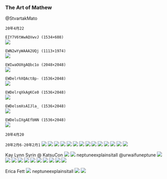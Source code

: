 ### The Art of Mathew
@StvartakMato

`20年4月22`

`EIY7V6tWwAQVwvJ (1534×608)`<br>
![](https://pbs.twimg.com/media/EIY7V6tWwAQVwvJ?format=jpg&name=orig)

`EWN2wYyWAAA2UQj (1113×1974)`<br>
![](https://pbs.twimg.com/media/EWN2wYyWAAA2UQj?format=jpg&name=orig)

`EWIwaOUXgAQbc1o (2048×2048)`<br>
![](https://pbs.twimg.com/media/EWIwaOUXgAQbc1o?format=jpg&name=orig)

`EWDelrhXQAct8p- (1536×2048)`<br>
![](https://pbs.twimg.com/media/EWDelrhXQAct8p-?format=jpg&name=orig)

`EWDelrqXkAgKCe0 (1536×2048)`<br>
![](https://pbs.twimg.com/media/EWDelrqXkAgKCe0?format=jpg&name=orig)

`EWDelsmXsAIJla_ (1536×2048)`<br>
![](https://pbs.twimg.com/media/EWDelsmXsAIJla_?format=jpg&name=orig)

`EWDeluIXgAEfbNN (1536×2048)`<br>
![](https://pbs.twimg.com/media/EWDeluIXgAEfbNN?format=jpg&name=orig)

`20年4月20`

`20年2月6-20年2月1`
![](https://pbs.twimg.com/media/EP7v6fbW4AAl87y?format=jpg&name=orig)
![](https://pbs.twimg.com/media/EP5an1WX4AE7FEC?format=jpg&name=orig)
![](https://pbs.twimg.com/media/EP4UlIeU8AAP9K1?format=jpg&name=orig)
![](https://pbs.twimg.com/media/EPyooh5XUAIPZus?format=jpg&name=orig)
![](https://pbs.twimg.com/media/EPzcFyxX4AAwCu0?format=jpg&name=orig)
![](https://pbs.twimg.com/media/EPzcFy5XkAIBZ4p?format=jpg&name=orig)
![](https://pbs.twimg.com/media/EPzcF7cXUAAPBtq?format=jpg&name=orig)
![](https://pbs.twimg.com/media/EPzcF84WkAAIJp_?format=jpg&name=orig)
![](https://pbs.twimg.com/media/EPi-sAfW4AAl38s?format=jpg&name=orig)
![](https://pbs.twimg.com/media/EPsUPXsW4AIOqAi?format=jpg&name=orig)
![](https://pbs.twimg.com/media/EPnOon9X4AIyPx4?format=jpg&name=orig)
![](https://pbs.twimg.com/media/EPJYPLJWAAYR5aX?format=jpg&name=orig)
![](https://pbs.twimg.com/media/EPJYPLJWAAYR5aX?format=jpg&name=orig)
![](https://pbs.twimg.com/media/EO5mX7JWkAE0fJG?format=jpg&name=orig)

Kay Lynn Syrin @ KatsuCon
![](https://pbs.twimg.com/media/EP5p1EcXkAM7A8G?format=jpg&name=orig)
![](https://pbs.twimg.com/media/EP5p3C3WoAEtGoK?format=jpg&name=orig)
neptuneexplainsitall
@urwaifuneptune
![](https://pbs.twimg.com/media/EPzxlvVW4AYgYMG?format=jpg&name=orig)
![](https://pbs.twimg.com/media/EPOhyrcXUAAon7a?format=jpg&name=orig)
![](https://pbs.twimg.com/media/EPOhyrfXsAIWuLs?format=jpg&name=orig)
![](https://pbs.twimg.com/media/EPI3RNBXsAAjrZv?format=jpg&name=orig)
![](https://pbs.twimg.com/media/EPFlGd0WAAA6-YK?format=jpg&name=orig)
![](https://pbs.twimg.com/media/EO2DLmJXkAUTFA1?format=jpg&name=orig)
![](https://pbs.twimg.com/media/EOwqIkdWoAAmwcE?format=jpg&name=orig)
![](https://pbs.twimg.com/media/EOqlITXXsAAx7rY?format=jpg&name=orig)
![](https://pbs.twimg.com/media/EOMiTvDX4AQvNdI?format=jpg&name=orig)
![](https://pbs.twimg.com/media/EN9LKD3XUAIg-ef?format=jpg&name=orig)
![](https://pbs.twimg.com/media/ENUZ3h2XkAAWaIn?format=jpg&name=orig)

Erica Fett
![](https://pbs.twimg.com/media/EP9gfU2WAAI63B-?format=jpg&name=orig)
neptuneexplainsitall
![](https://pbs.twimg.com/media/EQC33rbW4AAuy7f?format=jpg&name=orig)
![](https://pbs.twimg.com/media/EQC33raWoAEsIIY?format=jpg&name=orig)
